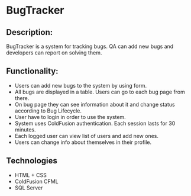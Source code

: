 # BugTracker

## Description:
BugTracker is a system for tracking bugs. QA can add new bugs and developers can report on solving them.

## Functionality:
- Users can add new bugs to the system by using form.
- All bugs are displayed in a table. Users can go to each bug page from there.
- On bug page they can see information about it and change status according to Bug Lifecycle.
- User have to login in order to use the system.
- System uses ColdFusion authentication. Each session lasts for 30 minutes.
- Each logged user can view list of users and add new ones.
- Users can change info about themselves in their profile.

## Technologies
- HTML + CSS
- ColdFusion CFML
- SQL Server
